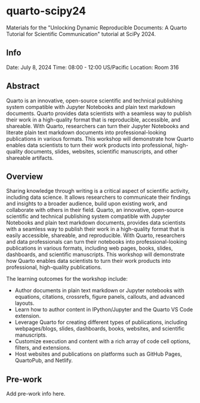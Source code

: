 # quarto-scipy24

Materials for the "Unlocking Dynamic Reproducible Documents: A Quarto Tutorial for Scientific Communication" tutorial at SciPy 2024.

## Info

Date: July 8, 2024
Time: 08:00 - 12:00 US/Pacific
Location: Room 316

## Abstract

Quarto is an innovative, open-source scientific and technical publishing system compatible with Jupyter Notebooks and plain text markdown documents. Quarto provides data scientists with a seamless way to publish their work in a high-quality format that is reproducible, accessible, and shareable. With Quarto, researchers can turn their Jupyter Notebooks and literate plain text markdown documents into professional-looking publications in various formats. This workshop will demonstrate how Quarto enables data scientists to turn their work products into professional, high-quality documents, slides, websites, scientific manuscripts, and other shareable artifacts.

## Overview

Sharing knowledge through writing is a critical aspect of scientific activity, including data science. It allows researchers to communicate their findings and insights to a broader audience, build upon existing work, and collaborate with others in their field. Quarto, an innovative, open-source scientific and technical publishing system compatible with Jupyter Notebooks and plain text markdown documents, provides data scientists with a seamless way to publish their work in a high-quality format that is easily accessible, shareable, and reproducible. With Quarto, researchers and data professionals can turn their notebooks into professional-looking publications in various formats, including web pages, books, slides, dashboards, and scientific manuscripts. This workshop will demonstrate how Quarto enables data scientists to turn their work products into professional, high-quality publications.

The learning outcomes for the workshop include:

- Author documents in plain text markdown or Jupyter notebooks with equations, citations, crossrefs, figure panels, callouts, and advanced layouts.
- Learn how to author content in IPython/Jupyter and the Quarto VS Code extension.
- Leverage Quarto for creating different types of publications, including webpages/blogs, slides, dashboards, books, websites, and scientific manuscripts.
- Customize execution and content with a rich array of code cell options, filters, and extensions.
- Host websites and publications on platforms such as GitHub Pages, QuartoPub, and Netlify.

## Pre-work

Add pre-work info here.
